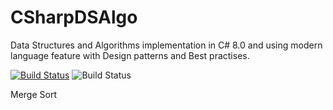 # CSharpDSAlgo
Data Structures and Algorithms implementation in C# 8.0 and using modern language feature with Design patterns and Best practises.

[![Build Status](https://dev.azure.com/abhinav-galodha/DataStructureAlgorithms/_apis/build/status/abhinavgalodha.CSharpDSAlgo?branchName=master)](https://dev.azure.com/abhinav-galodha/DataStructureAlgorithms/_build/latest?definitionId=1&branchName=master)
![Build Status](https://github.com/abhinavgalodha/actions/CSharpDSAlgo/workflows/CIdotnet.yml/badge.svg)

Merge Sort
